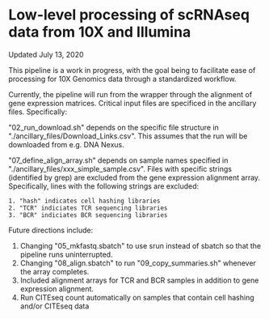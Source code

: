# Low-level processing of scRNAseq data from 10X and Illumina

Updated July 13, 2020

This pipeline is a work in progress, with the goal being to facilitate ease of processing for 10X Genomics data through a standardized workflow.

Currently, the pipeline will run from the wrapper through the alignment of gene expression matrices. Critical input files are specificed in the ancillary files. Specifically:

  "02_run_download.sh" depends on the specific file structure in "./ancillary_files/Download_Links.csv". This assumes that the run will be downloaded from e.g. DNA Nexus.

  "07_define_align_array.sh" depends on sample names specified in "./ancillary_files/xxx_simple_sample.csv". Files with specific strings (identified by grep) are excluded from the gene expression alignment array. Specifically, lines with the following strings are excluded:

    1. "hash" indicates cell hashing libraries
    2. "TCR" indiciates TCR sequencing libraries
    3. "BCR" indiciates BCR sequencing libraries

Future directions include:

  1. Changing "05_mkfastq.sbatch" to use srun instead of sbatch so that the pipeline runs uninterrupted.
  2. Changing "08_align.sbatch" to run "09_copy_summaries.sh" whenever the array completes.
  3. Included alignment arrays for TCR and BCR samples in addition to gene expression alignment.
  4. Run CITEseq count automatically on samples that contain cell hashing and/or CITEseq data
